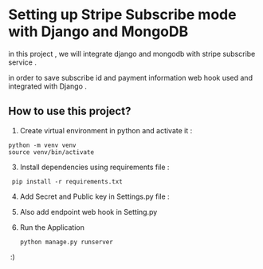 # Setting up Stripe Subscribe mode  with Django and MongoDB 

in this project , we will integrate django and mongodb with stripe subscribe service . 

in order to save subscribe id and payment information web hook used and integrated with Django  . 

## How to use this project?



1. Create virtual environment in python and activate it : 

```
python -m venv venv 
source venv/bin/activate
```

3. Install dependencies using requirements file :

```
 pip install -r requirements.txt
```

   4. Add Secret and Public key in Settings.py file : 

   5. Also add endpoint web hook in Setting.py 

   6. Run the Application

       

      ```
      python manage.py runserver
      ```

      

​	:)